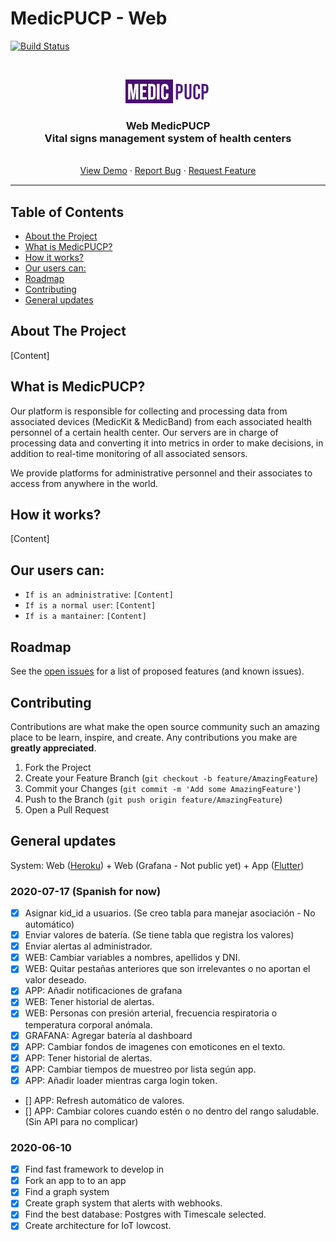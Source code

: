# MedicPUCP - Web

[![Build Status](https://travis-ci.com/ZurMaD/pdm.svg?branch=master)](https://travis-ci.com/ZurMaD/pdm)


<br />
<p align="center">
  <a href="#">
    <img src="/docs/img/logo.png">
  </a>

  <h3 align="center">Web MedicPUCP <br>
  Vital signs management system of health centers</h3>

  <p align="center">
    <br />
    <a href="https://pdm3.herokuapp.com">View Demo</a>
    ·
    <a href="#">Report Bug</a>
    ·
    <a href="#">Request Feature</a>
  </p>
</p>
<hr style="height:2px;border-width:0;color:gray;background-color:gray">


<!-- TABLE OF CONTENTS -->
## Table of Contents

* [About the Project](#about-the-project)
* [What is MedicPUCP?](#what-is)
* [How it works?](#how-works)
* [Our users can:](#our-users)
* [Roadmap](#roadmap)
* [Contributing](#contributing)
* [General updates](#general-updates)


<!-- ABOUT THE PROJECT -->
## About The Project

[Content]

<!-- What is MedicPUCP? -->
## What is MedicPUCP?

Our platform is responsible for collecting and processing data from associated devices (MedicKit & MedicBand) from each associated health personnel of a certain health center. Our servers are in charge of processing data and converting it into metrics in order to make decisions, in addition to real-time monitoring of all associated sensors.

We provide platforms for administrative personnel and their associates to access from anywhere in the world.

<!-- How it works? -->
## How it works?

[Content]

<!-- Our users can: -->
## Our users can:

- `If is an administrative`: `[Content]`
- `If is a normal user`: `[Content]`
- `If is a mantainer`: `[Content]`

<!-- ROADMAP -->
## Roadmap

See the [open issues](#) for a list of proposed features (and known issues).


<!-- CONTRIBUTING -->
## Contributing

Contributions are what make the open source community such an amazing place to be learn, inspire, and create. Any contributions you make are **greatly appreciated**.

1. Fork the Project
2. Create your Feature Branch (`git checkout -b feature/AmazingFeature`)
3. Commit your Changes (`git commit -m 'Add some AmazingFeature'`)
4. Push to the Branch (`git push origin feature/AmazingFeature`)
5. Open a Pull Request

<!-- General system updates -->
## General updates

System: Web ([Heroku](https://www.github.com/zurmad/pdm)) + Web (Grafana - Not public yet) + App ([Flutter](https://www.github.com/zurmad/pdm-app))

### 2020-07-17 (Spanish for now)
- [x] Asignar kid_id a usuarios. (Se creo tabla para manejar asociación - No automático)
- [x] Enviar valores de batería. (Se tiene tabla que registra los valores)
- [x] Enviar alertas al administrador.
- [x] WEB: Cambiar variables a nombres, apellidos y DNI.
- [x] WEB: Quitar pestañas anteriores que son irrelevantes o no aportan el valor deseado.
- [x] APP: Añadir notificaciones de grafana
- [x] WEB: Tener historial de alertas.
- [x] WEB: Personas con presión arterial, frecuencia respiratoria o temperatura corporal anómala.
- [x] GRAFANA: Agregar batería al dashboard
- [x] APP: Cambiar fondos de imagenes con emoticones en el texto.
- [x] APP: Tener historial de alertas.
- [x] APP: Cambiar tiempos de muestreo por lista según app.
- [x] APP: Añadir loader mientras carga login token.
- [] APP: Refresh automático de valores.
- [] APP: Cambiar colores cuando estén o no dentro del rango saludable. (Sin API para no complicar)

### 2020-06-10

- [x] Find fast framework to develop in 
- [x] Fork an app to to an app
- [x] Find a graph system
- [x] Create graph system that alerts with webhooks.
- [x] Find the best database: Postgres with Timescale selected.
- [x] Create architecture for IoT lowcost.
